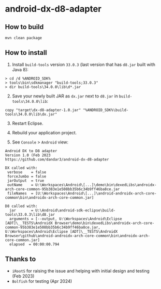 # android-dx-d8-adapter

## How to build

```
mvn clean package
```

## How to install

1. Install `build-tools` version `33.0.3` (last version that has `d8.jar` built with Java 8):

```
> cd /d %ANDROID_SDK%
> tools\bin\sdkmanager "build-tools;33.0.3"
> dir build-tools\34.0.0\lib\d*.jar
```

2. Save your newly built JAR as `dx.jar` next to `d8.jar` in `build-tools\34.0.0\lib`:

```
copy "target\dx-d8-adapter-1.0.jar" "%ANDROID_SDK%\build-tools\34.0.0\lib\dx.jar"
```

3. Restart Eclipse.

4. Rebuild your application project.

5. See `Console` > `Android` view:

```
Android DX to D8 adapter
Version 1.0 (Feb 2023
https://github.com/dandar3/android-dx-d8-adapter

DX called with:
 verbose    = false
 forceJumbo = false
 jarOutput  = true
 outName    = U:\Workspaces\Android\[...]\demo\bin\dexedLibs\androidx-arch-core-common-95b383e1e508bb35b6c34b9ff46ba8ce.jar
 fileNames  = [U:\Workspaces\Android\[...]\android-androidx-arch-core-common\bin\androidx-arch-core-common.jar]

D8 called with:
  jar       = U:\Android\android-sdk-eclipse\build-tools\33.0.3\lib\d8.jar
  arguments = [--output, U:\Workspaces\Android\Eclipse [ADT]\__TESTS\AndroidX Browser\demo\bin\dexedLibs\androidx-arch-core-common-95b383e1e508bb35b6c34b9ff46ba8ce.jar, U:\Workspaces\Android\Eclipse [ADT]\__TESTS\AndroidX Browser\github\android-androidx-arch-core-common\bin\androidx-arch-core-common.jar]
  elapsed  = 00:00:00.794
```

## Thanks to

* `iRootS` for raising the issue and helping with initial design and testing (Feb 2023)
* `Bolfish` for testing (Apr 2024) 
